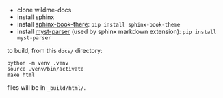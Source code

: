 - clone wildme-docs
- install sphinx
- install [sphinx-book-there](https://sphinx-book-theme.readthedocs.io/en/stable/tutorials/get-started.html): `pip install sphinx-book-theme`
- install [myst-parser](https://www.sphinx-doc.org/en/master/usage/markdown.html) (used by sphinx markdown extension): `pip install myst-parser`

to build, from this `docs/` directory:
```
python -m venv .venv
source .venv/bin/activate
make html
```

files will be in `_build/html/`.

